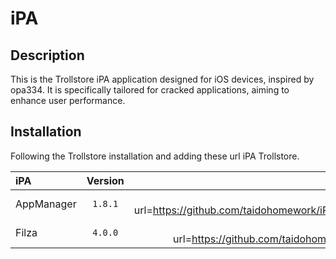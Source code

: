 # iPA

## Description

This is the Trollstore iPA application designed for iOS devices, inspired by opa334. It is specifically tailored for cracked applications, aiming to enhance user performance.

## Installation

Following the Trollstore installation and adding these url iPA Trollstore.

| iPA |  Version  | Link Trollstore |
|:-----|:--------:|------:|
| AppManager   |  `1.8.1`  | apple-magnifier://install?url=https://github.com/taidohomework/iPA/releases/download/1.5.1/AppManager_1.8.1.tipa |
| Filza        |  `4.0.0`  | apple-magnifier://install?url=https://github.com/taidohomework/iPA/releases/download/1.5.1/Filza_4.0.0.tipa |


